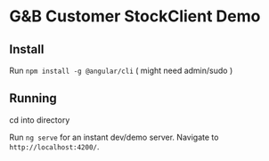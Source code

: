 # G&B Customer StockClient Demo

## Install

Run `npm install -g @angular/cli` ( might need admin/sudo ) 

## Running

cd into directory

Run `ng serve` for an instant dev/demo server. Navigate to `http://localhost:4200/`. 

